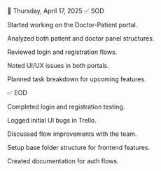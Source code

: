 📅 Thursday, April 17, 2025
✅ SOD

Started working on the Doctor-Patient portal.

Analyzed both patient and doctor panel structures.

Reviewed login and registration flows.

Noted UI/UX issues in both portals.

Planned task breakdown for upcoming features.

✅ EOD

Completed login and registration testing.

Logged initial UI bugs in Trello.

Discussed flow improvements with the team.

Setup base folder structure for frontend features.

Created documentation for auth flows.


